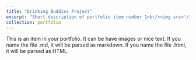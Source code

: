 ```yaml
---
title: "Drinking Buddies Project"
excerpt: "Short description of portfolio item number 1<br/><img src='/images/dbimg.png' width='500' height='500'>"
collection: portfolio
---
```


This is an item in your portfolio. It can be have images or nice text. If you name the file .md, it will be parsed as markdown. If you name the file .html, it will be parsed as HTML. 
